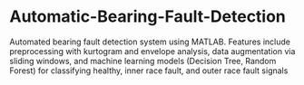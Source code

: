 # Automatic-Bearing-Fault-Detection
Automated bearing fault detection system using MATLAB. Features include preprocessing with kurtogram and envelope analysis, data augmentation via sliding windows, and machine learning models (Decision Tree, Random Forest) for classifying healthy, inner race fault, and outer race fault signals
